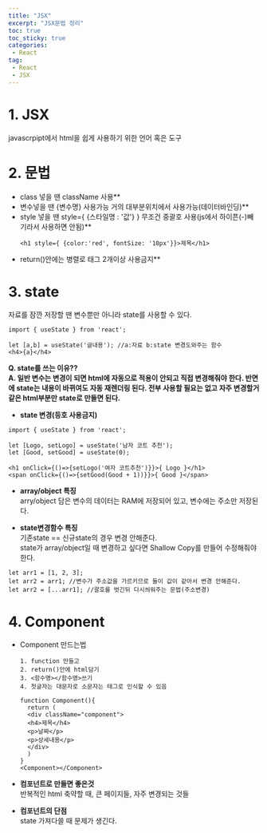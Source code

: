 ```yaml
---
title: "JSX"
excerpt: "JSX문법 정리"
toc: true
toc_sticky: true
categories:
 - React
tag:
 - React
 - JSX
---
```


# 1. JSX
javascrpipt에서 html을 쉽게 사용하기 위한 언어 혹은 도구

# 2. 문법
- class 넣을 땐 className 사용**  
- 변수넣을 땐 {변수명} 사용가능 거의 대부분위치에서 사용가능(데이터바인딩)**  
- style 넣을 땐 style={ {스타일명 : '값'} } 무조건 중괄호 사용(js에서 하이픈(-)빼기라서 사용하면 안됨)**  
    ```
    <h1 style={ {color:'red', fontSize: '10px'}}>제목</h1>
    ```
- return()안에는 병렬로 태그 2개이상 사용금지** 


# 3. state 
자료를 잠깐 저장할 땐 변수뿐만 아니라 state를 사용할 수 있다.  

```
import { useState } from 'react';

let [a,b] = useState('글내용'); //a:자료 b:state 변경도와주는 함수 
<h4>{a}</h4>
```

  **Q. state를 쓰는 이유??**  
  **A. 일반 변수는 변경이 되면 html에 자동으로 적용이 안되고 직접 변경해줘야 한다. 반면에 state는 내용이 바뀌여도 자동 재렌더링 된다. 전부 사용할 필요는 없고 자주 변경할거같은 html부분만 state로 만들면 된다.**


- **state 변경(등호 사용금지)**

```
import { useState } from 'react';  

let [Logo, setLogo] = useState('남자 코트 추천');  
let [Good, setGood] = useState(0);  
    
<h1 onClick={()=>{setLogo('여자 코트추천')}}>{ Logo }</h1>
<span onClick={()=>{setGood(Good + 1))}}>{ Good }</span>
```


- **array/object 특징**  
arry/object 담은 변수의 데이터는 RAM에 저장되어 있고, 변수에는 주소만 저장된다.


- **state변경함수 특징**  
기존state == 신규state의 경우 변경 안해준다.  
state가 array/object일 때 변경하고 싶다면 Shallow Copy를 만들어 수정해줘야 한다.

```
let arr1 = [1, 2, 3];
let arr2 = arr1; //변수가 주소값을 가르키므로 둘이 값이 같아서 변경 안해준다.
let arr2 = [...arr1]; //괄호를 벗긴뒤 다시씌워주는 문법(주소변경)
```


# 4. Component
- Component 만드는법

    ```
    1. function 만들고
    2. return()안에 html담기
    3. <함수명></함수명>쓰기
    4. 첫글자는 대문자로 소문자는 태그로 인식할 수 있음

    function Component(){
      return (
      <div className="component">
      <h4>제목</h4>
      <p>날짜</p>
      <p>상세내용</p>
      </div>
      )
    }
    <Component></Component>
    ```

- **컴포넌트로 만들면 좋은것**  
  반복적인 html 축약할 때, 큰 페이지들, 자주 변경되는 것들


- **컴포넌트의 단점**  
  state 가져다쓸 때 문제가 생긴다.  